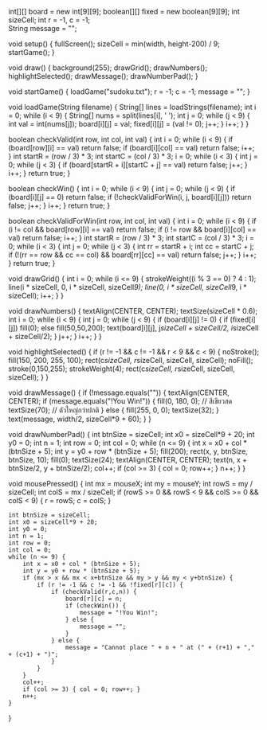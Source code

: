 int[][] board = new int[9][9]; 
boolean[][] fixed = new boolean[9][9]; 
int sizeCell;
int r = -1, c = -1;           
String message = "";

void setup() {
    fullScreen();
    sizeCell = min(width, height-200) / 9; 
    startGame();
}

void draw() {
    background(255);
    drawGrid();
    drawNumbers();
    highlightSelected();
    drawMessage();
    drawNumberPad();
}

void startGame() {
    loadGame("sudoku.txt");
    r = -1;
    c = -1;
    message = "";
}

void loadGame(String filename) {
    String[] lines = loadStrings(filename);
    int i = 0;
    while (i < 9) {
        String[] nums = split(lines[i], ' ');
        int j = 0;
        while (j < 9) {
            int val = int(nums[j]);
            board[i][j] = val;
            fixed[i][j] = (val != 0);
            j++;
        }
        i++;
    }
}

boolean checkValid(int row, int col, int val) {
    int i = 0;
    while (i < 9) {
        if (board[row][i] == val) return false;
        if (board[i][col] == val) return false;
        i++;
    }
    int startR = (row / 3) * 3;
    int startC = (col / 3) * 3;
    i = 0;
    while (i < 3) {
        int j = 0;
        while (j < 3) {
            if (board[startR + i][startC + j] == val) return false;
            j++;
        }
        i++;
    }
    return true;
}

boolean checkWin() {
    int i = 0;
    while (i < 9) {
        int j = 0;
        while (j < 9) {
            if (board[i][j] == 0) return false;
            if (!checkValidForWin(i, j, board[i][j])) return false;
            j++;
        }
        i++;
    }
    return true;
}

boolean checkValidForWin(int row, int col, int val) {
    int i = 0;
    while (i < 9) {
        if (i != col && board[row][i] == val) return false;
        if (i != row && board[i][col] == val) return false;
        i++;
    }
    int startR = (row / 3) * 3;
    int startC = (col / 3) * 3;
    i = 0;
    while (i < 3) {
        int j = 0;
        while (j < 3) {
            int rr = startR + i;
            int cc = startC + j;
            if (!(rr == row && cc == col) && board[rr][cc] == val) return false;
            j++;
        }
        i++;
    }
    return true;
}

void drawGrid() {
    int i = 0;
    while (i <= 9) {
        strokeWeight((i % 3 == 0) ? 4 : 1);
        line(i * sizeCell, 0, i * sizeCell, sizeCell*9);
        line(0, i * sizeCell, sizeCell*9, i * sizeCell);
        i++;
    }
}

void drawNumbers() {
    textAlign(CENTER, CENTER);
    textSize(sizeCell * 0.6);
    int i = 0;
    while (i < 9) {
        int j = 0;
        while (j < 9) {
            if (board[i][j] != 0) {
                if (fixed[i][j]) fill(0);
                else fill(50,50,200);
                text(board[i][j], j*sizeCell + sizeCell/2, i*sizeCell + sizeCell/2);
            }
            j++;
        }
        i++;
    }
}

void highlightSelected() {
    if (r != -1 && c != -1 && r < 9 && c < 9) {
        noStroke();
        fill(150, 200, 255, 100);
        rect(c*sizeCell, r*sizeCell, sizeCell, sizeCell);
        noFill();
        stroke(0,150,255);
        strokeWeight(4);
        rect(c*sizeCell, r*sizeCell, sizeCell, sizeCell);
    }
}

void drawMessage() {
    if (!message.equals("")) {
        textAlign(CENTER, CENTER);
        if (message.equals("!You Win!")) {
            fill(0, 180, 0); // สีเขียวสด
            textSize(70); // ตัวใหญ่กว่าปกติ
        } else {
            fill(255, 0, 0);
            textSize(32);
        }
        text(message, width/2, sizeCell*9 + 60);
    }
}

void drawNumberPad() {
    int btnSize = sizeCell;
    int x0 = sizeCell*9 + 20; 
    int y0 = 0;
    int n = 1;
    int row = 0;
    int col = 0;
    while (n <= 9) {
        int x = x0 + col * (btnSize + 5);
        int y = y0 + row * (btnSize + 5);
        fill(200);
        rect(x, y, btnSize, btnSize, 10);
        fill(0);
        textSize(24);
        textAlign(CENTER, CENTER);
        text(n, x + btnSize/2, y + btnSize/2);
        col++;
        if (col >= 3) { col = 0; row++; }
        n++;
    }
}

void mousePressed() {
    int mx = mouseX;
    int my = mouseY;
    int rowS = my / sizeCell;
    int colS = mx / sizeCell;
    if (rowS >= 0 && rowS < 9 && colS >= 0 && colS < 9) {
        r = rowS;
        c = colS;
    }

    int btnSize = sizeCell;
    int x0 = sizeCell*9 + 20;
    int y0 = 0;
    int n = 1;
    int row = 0;
    int col = 0;
    while (n <= 9) {
        int x = x0 + col * (btnSize + 5);
        int y = y0 + row * (btnSize + 5);
        if (mx > x && mx < x+btnSize && my > y && my < y+btnSize) {
            if (r != -1 && c != -1 && !fixed[r][c]) {
                if (checkValid(r,c,n)) {
                    board[r][c] = n;
                    if (checkWin()) {
                        message = "!You Win!";
                    } else {
                        message = "";
                    }
                } else {
                    message = "Cannot place " + n + " at (" + (r+1) + "," + (c+1) + ")";
                }
            }
        }
        col++;
        if (col >= 3) { col = 0; row++; }
        n++;
    }
}
